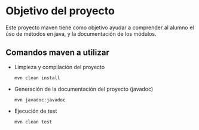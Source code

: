<div align="justify">

# Objetivo del proyecto

Este proyecto maven tiene como objetivo ayudar a comprender al alumno el úso de métodos en java, y la documentación de los módulos.

## Comandos maven a utilizar

- Limpieza y compilación del proyecto

    ```console
    mvn clean install
    ```

- Generación de la documentación del proyecto (javadoc)

    ```console
    mvn javadoc:javadoc 
    ```
- Ejecución de test

    ```console
    mvn clean test 
    ``` 
 
</div>
